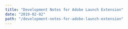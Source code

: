 ```yaml
---
title: "Development Notes for Adobe Launch Extension"
date: "2019-02-02"
path: "/development-notes-for-adobe-launch-extension"
---
```


 
